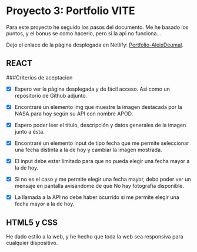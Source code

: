 # Proyecto 3: Portfolio VITE

Para este proyecto he seguido los pasos del documento.
Me he basado los puntos, y el bonus se como hacerlo, pero si la api no funciona...

Dejo el enlace de la página desplegada en Netlify: [Portfolio-AleixDeumal]().

## REACT

###Criterios de aceptacion 

- [x] Espero ver la página desplegada y de fácil acceso. Así como un repositorio de Github adjunto.
- [x] Encontraré un elemento img que muestre la imagen destacada por la NASA para hoy según su API con nombre APOD.
- [x] Espero poder leer el título, descripción y datos generales de la imagen junto a ésta.
- [x] Encontraré un elemento input de tipo fecha que me permite seleccionar una fecha distinta a la de hoy y cambiar la imagen mostrada.
- [x] El input debe estar limitado para que no pueda elegir una fecha mayor a la de hoy.
- [x] Si no es el caso y me permite elegir una fecha mayor, debo poder ver un mensaje en pantalla avisándome de que No hay fotografía disponible.
- [x] La llamada a la API no debe haber ocurrido si me permite elegir una fecha mayor a la de hoy.


    
## HTML5 y CSS

He dado estilo a la web, y he hecho que toda la web sea responsiva para cualquier dispositivo.
